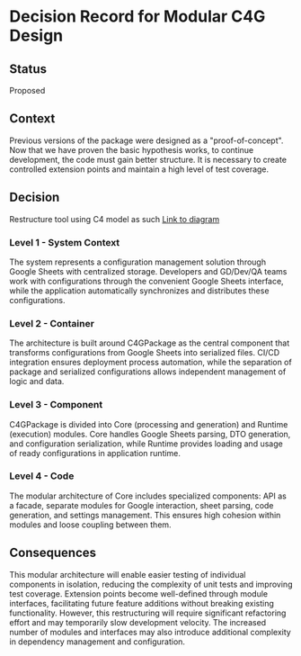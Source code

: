 # Decision Record for Modular C4G Design

## Status

Proposed

## Context

Previous versions of the package were designed as a "proof-of-concept".
Now that we have proven the basic hypothesis works, to continue development, the code must gain better structure.
It is necessary to create controlled extension points and maintain a high level of test coverage.

## Decision

Restructure tool using C4 model as such
[Link to diagram](https://play.d2lang.com/?script=7Fdfb9s2EH_XpzgI2KOlNOuw1RgGBPIaGF2RrGmwZ0K6yFwkUiCpuN3g7z5QIiVKpOo6CTKg6ENi_bn73R_e7-5081kqrDPOFH5Sq-z15Rr-jQA2-IAVb1BEABdNEwFccl5WCDc7RCX1_Sbd4EP650UEkHF2R0sJN4oLUmLkAsDqN42whtg8knGPqV9MQNcQf0BSSMh7uNi1EpK-bQqicCJvcGcOdbIV19iEFVDwPevvBk3X4z4DAHJHGlwDrXVI-gHNOVvDTqlGrtNU38lEoRBEKtHmKsl5naKUyBQllfzh_O3Z2U-rRvBSkLpGkciHMgI4RPNsPsmg5DkllTb24y-rsoNdFYI-4MScTeNLxOYl_wkmKbsTRFt79WpVEEVWsgcd7B2iSBcvoQyFTC-apqI5UZSzxVq2_mSvL69Jfm-9uUFBSUX_wcIGEM3EdGH5UmMdxtECkLU45KCxRg9R_zcn15xQANk2zTZRH0Ey9WlOi82Xy9sQ0gFZQ_yesJZUoAQtSxQdlSYKy4SSY7iL5jrn1xB_dOC7Z0FfbiX6EsHEd-1iIvp4P79B1v-PRLwW_G_MlTyBhSNLbrfmIuMCzeWHlila2zubyM27QdKEak65awHRgNeXhnCry-K7DNq8WxAIws9kjYfHxR3sMebAsfhHs9_vdb4FNryvgh3fp-dvfj4_e5PWSJQ5DNtZ7P9Aa-uSiAwFUVjA5uOV1-0SG3uQeZnAvuUtKE2xXYW5hpM2T0nnC4iEAqWbSZD5DmvyqH4biPzZ2rMF-ouL-67OD0cab3K7HXpv9XnSfWeCY4V-Zcd__v6d9GGF2rh5FQjQkO73T5i3Chc1gjU2RBXSOjmgmWMhtg5QYz6_T40XmBp1wxkyJdP3vGgrdIbGKYPC7aUX19vhOuMFWsbr5tEbGV73aYVrIiRl5fytyf2WKRQkD-lvr0YoVIqyUloR1x2Htj6YbXV3XABp1a77SjH1NnytxHO4oOculEVoegkPIJwZF6FQHHItVQ5SHsr2aq6hvfeJA7xVTav8MKZZc8H2XNwb9dZad9XdI_e79zgAx19D-6Va8fsQ_MFJ4RSG7_0RjdmWcPjiwuJtN1O3k-Hgjq8jmhLJYsUFt56h_mJvcUq6bPsGvsKhSSlO5nh88o4yYdlbas9jNnCS7dWjFhejd_LuYrNw8v4yg7ud8kHH535desHDrysvhP6cLnVjkEb2JfYk37mnb1XPsgWFx35ylLaPXAy-7Vn9XwAAAP__&layout=tala&)

### Level 1 - System Context

The system represents a configuration management solution through Google Sheets with centralized storage.
Developers and GD/Dev/QA teams work with configurations through the convenient Google Sheets interface, while the application automatically synchronizes and distributes these configurations.

### Level 2 - Container

The architecture is built around C4GPackage as the central component that transforms configurations from Google Sheets into serialized files.
CI/CD integration ensures deployment process automation, while the separation of package and serialized configurations allows independent management of logic and data.

### Level 3 - Component

C4GPackage is divided into Core (processing and generation) and Runtime (execution) modules.
Core handles Google Sheets parsing, DTO generation, and configuration serialization, while Runtime provides loading and usage of ready configurations in application runtime.

### Level 4 - Code

The modular architecture of Core includes specialized components: API as a facade, separate modules for Google interaction, sheet parsing, code generation, and settings management.
This ensures high cohesion within modules and loose coupling between them.

## Consequences

This modular architecture will enable easier testing of individual components in isolation, reducing the complexity of unit tests and improving test coverage.
Extension points become well-defined through module interfaces, facilitating future feature additions without breaking existing functionality.
However, this restructuring will require significant refactoring effort and may temporarily slow development velocity.
The increased number of modules and interfaces may also introduce additional complexity in dependency management and configuration.
